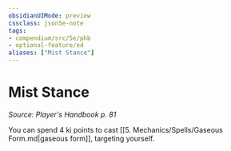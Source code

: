 ```yaml
---
obsidianUIMode: preview
cssclass: json5e-note
tags:
- compendium/src/5e/phb
- optional-feature/ed
aliases: ["Mist Stance"]
---
```

# Mist Stance
*Source: Player's Handbook p. 81* 

You can spend 4 ki points to cast [[5. Mechanics/Spells/Gaseous Form.md|gaseous form]], targeting yourself.
